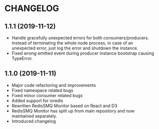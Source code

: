 # CHANGELOG

## 1.1.1 (2019-11-12)

* Handle gracefully unexpected errors for both consumers/producers. Instead of terminating the whole node process, in case of an unexpected error, just log the error and shutdown the instance.
* Fixed wrong emitted event during producer instance bootstrap causing TypeError. 

## 1.1.0 (2019-11-11)

* Major code refactoring and improvements
* Fixed namespace related bugs
* Fixed minor consumer related bugs
* Added support for ioredis
* Rewritten RedisSMQ Monitor based on React and D3
* RedisSMQ Monitor has split up from main repository and now maintained separately. 
* Introduced changelog

